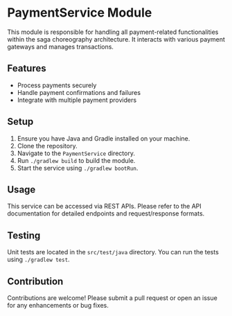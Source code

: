 # PaymentService Module

This module is responsible for handling all payment-related functionalities within the saga choreography architecture. It interacts with various payment gateways and manages transactions.

## Features

- Process payments securely
- Handle payment confirmations and failures
- Integrate with multiple payment providers

## Setup

1. Ensure you have Java and Gradle installed on your machine.
2. Clone the repository.
3. Navigate to the `PaymentService` directory.
4. Run `./gradlew build` to build the module.
5. Start the service using `./gradlew bootRun`.

## Usage

This service can be accessed via REST APIs. Please refer to the API documentation for detailed endpoints and request/response formats.

## Testing

Unit tests are located in the `src/test/java` directory. You can run the tests using `./gradlew test`.

## Contribution

Contributions are welcome! Please submit a pull request or open an issue for any enhancements or bug fixes.